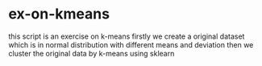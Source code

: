 # ex-on-kmeans
this script is an exercise on k-means
firstly we create a original dataset which is in normal distribution with different means and deviation
then we cluster the original data by k-means using sklearn
